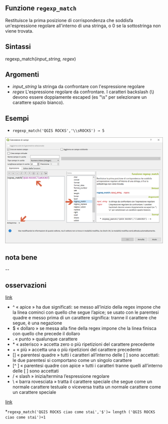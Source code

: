 ## Funzione `regexp_match`

Restituisce la prima posizione di corrispondenza che soddisfa un'espressione regolare all'interno di una stringa, o 0 se la sottostringa non viene trovata.

## Sintassi

regexp_match(_input_string, regex_)

## Argomenti

* _input_string_ la stringa da confrontare con l'espressione regolare
* _regex_ L'espressione regolare da confrontare. I caratteri backslash (\\) devono essere doppiamente escaped (es "\\s" per selezionare un carattere spazio bianco).

## Esempi

* `regexp_match('QGIS ROCKS','\\sROCKS') → 5`

<img src="/img/stringhe_di_testo/regexp_match/regexp_match1.png">

## nota bene

--

## osservazioni

[link](https://it.wikipedia.org/wiki/Espressione_regolare#Impiego_delle_espressioni_regolari)

* ^ « apice » ha due significati: se messo all’inizio della regex impone che la linea cominci con quello che segue l’apice; se usato con le parentesi quadre e messo prima di un carattere significa: tranne il carattere che segue, è una negazione
* $ « dollaro » se messa alla fine della regex impone che la linea finisca con quello che precede il dollaro
* . « punto » qualunque carattere
* \* « asterisco » accetta zero o più ripetizioni del carattere precedente
* \+ « più » accetta una o più ripetizioni del carattere precedente
* \[] « parentesi quadre » tutti i caratteri all’interno delle \[ ] sono accettati: le due parentesi si comportano come un singolo carattere
* \[^ ] « parentesi quadre con apice » tutti i caratteri tranne quelli all’interno delle [ ] sono accettati
* / « slash » inizia/termina l’espressione regolare
* \ « barra rovesciata » tratta il carattere speciale che segue come un normale carattere testuale o viceversa tratta un normale carattere come un carattere speciale

[link](https://natonelbronx.wordpress.com/2007/12/02/le-espressioni-regolari-regex-o-regexp/)

*`regexp_match('QGIS ROCKS ciao come stai','$')= length ('QGIS ROCKS ciao come stai')+1`
